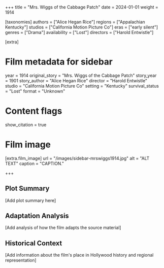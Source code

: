 +++
title = "Mrs. Wiggs of the Cabbage Patch"
date = 2024-01-01
weight = 1914

[taxonomies]
authors = ["Alice Hegan Rice"]
regions = ["Appalachian Kentucky"]
studios = ["California Motion Picture Co"]
eras = ["early silent"]
genres = ["Drama"]
availability = ["Lost"]
directors = ["Harold Entwistle"]

[extra]
# Film metadata for sidebar
year = 1914
original_story = "Mrs. Wiggs of the Cabbage Patch"
story_year = 1901
story_author = "Alice Hegan Rice"
director = "Harold Entwistle"
studio = "California Motion Picture Co"
setting = "Kentucky"
survival_status = "Lost"
format = "Unknown"

# Content flags
show_citation = true
# Film image
[extra.film_image]
url = "/images/sidebar-mrswiggs1914.jpg"
alt = "ALT TEXT"
caption = "CAPTION."

+++

## Plot Summary

[Add plot summary here]

## Adaptation Analysis

[Add analysis of how the film adapts the source material]

## Historical Context

[Add information about the film's place in Hollywood history and regional representation]
